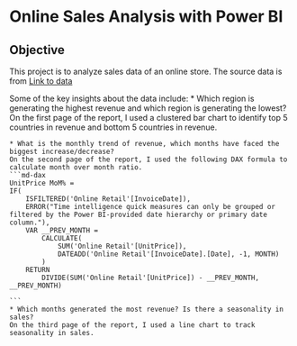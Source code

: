# Online Sales Analysis with Power BI

## Objective
This project is to analyze sales data of an online store. The source data is from [Link to data](https://cdn.theforage.com/vinternships/companyassets/ifobHAoMjQs9s6bKS/5XsFFJu2oCLdmYJW2/1654128941410/Online%20Retail.xlsx)

Some of the key insights about the data include:
	* Which region is generating the highest revenue and which region is generating the lowest?
	On the first page of the report, I used a clustered bar chart to identify top 5 countries in revenue and bottom 5 countries in revenue.

	* What is the monthly trend of revenue, which months have faced the biggest increase/decrease?
	On the second page of the report, I used the following DAX formula to calculate month over month ratio. 
	```md-dax
	UnitPrice MoM% = 
	IF(
		ISFILTERED('Online Retail'[InvoiceDate]),
		ERROR("Time intelligence quick measures can only be grouped or filtered by the Power BI-provided date hierarchy or primary date column."),
		VAR __PREV_MONTH =
			CALCULATE(
				SUM('Online Retail'[UnitPrice]),
				DATEADD('Online Retail'[InvoiceDate].[Date], -1, MONTH)
			)
		RETURN
			DIVIDE(SUM('Online Retail'[UnitPrice]) - __PREV_MONTH, __PREV_MONTH)

	```
	* Which months generated the most revenue? Is there a seasonality in sales?
	On the third page of the report, I used a line chart to track seasonality in sales.


